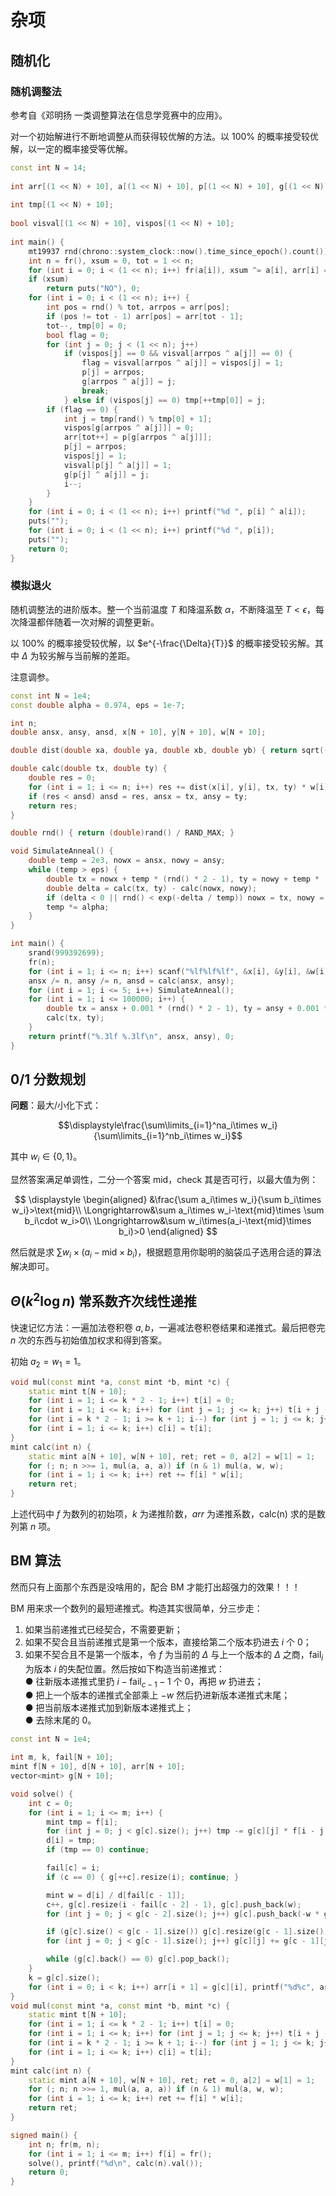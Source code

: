 # 杂项
## 随机化
### 随机调整法
参考自《邓明扬 一类调整算法在信息学竞赛中的应用》。

对一个初始解进行不断地调整从而获得较优解的方法。以 $100\%$ 的概率接受较优解，以一定的概率接受等优解。

```cpp
const int N = 14;
 
int arr[(1 << N) + 10], a[(1 << N) + 10], p[(1 << N) + 10], g[(1 << N) + 10];
 
int tmp[(1 << N) + 10];
 
bool visval[(1 << N) + 10], vispos[(1 << N) + 10];
 
int main() {
    mt19937 rnd(chrono::system_clock::now().time_since_epoch().count());
    int n = fr(), xsum = 0, tot = 1 << n;
    for (int i = 0; i < (1 << n); i++) fr(a[i]), xsum ^= a[i], arr[i] = i;
    if (xsum)
        return puts("NO"), 0;
    for (int i = 0; i < (1 << n); i++) {
        int pos = rnd() % tot, arrpos = arr[pos];
        if (pos != tot - 1) arr[pos] = arr[tot - 1];
        tot--, tmp[0] = 0;
        bool flag = 0;
        for (int j = 0; j < (1 << n); j++)
            if (vispos[j] == 0 && visval[arrpos ^ a[j]] == 0) {
                flag = visval[arrpos ^ a[j]] = vispos[j] = 1;
                p[j] = arrpos;
                g[arrpos ^ a[j]] = j;
                break;
            } else if (vispos[j] == 0) tmp[++tmp[0]] = j;
        if (flag == 0) {
            int j = tmp[rand() % tmp[0] + 1];
            vispos[g[arrpos ^ a[j]]] = 0;
            arr[tot++] = p[g[arrpos ^ a[j]]];
            p[j] = arrpos;
            vispos[j] = 1;
            visval[p[j] ^ a[j]] = 1;
            g[p[j] ^ a[j]] = j;
            i--;
        }
    }
    for (int i = 0; i < (1 << n); i++) printf("%d ", p[i] ^ a[i]);
    puts("");
    for (int i = 0; i < (1 << n); i++) printf("%d ", p[i]);
    puts("");
    return 0;
}
```

### 模拟退火
随机调整法的进阶版本。整一个当前温度 $T$ 和降温系数 $\alpha$，不断降温至 $T < \epsilon$，每次降温都伴随着一次对解的调整更新。

以 $100\%$ 的概率接受较优解，以 $e^{-\frac{\Delta}{T}}$ 的概率接受较劣解。其中 $\Delta$ 为较劣解与当前解的差距。

注意调参。

```cpp
const int N = 1e4;
const double alpha = 0.974, eps = 1e-7;

int n;
double ansx, ansy, ansd, x[N + 10], y[N + 10], w[N + 10];

double dist(double xa, double ya, double xb, double yb) { return sqrt((xa - xb) * (xa - xb) + (ya - yb) * (ya - yb)); }

double calc(double tx, double ty) {
    double res = 0;
    for (int i = 1; i <= n; i++) res += dist(x[i], y[i], tx, ty) * w[i];
    if (res < ansd) ansd = res, ansx = tx, ansy = ty;
    return res;
}

double rnd() { return (double)rand() / RAND_MAX; }

void SimulateAnneal() {
    double temp = 2e3, nowx = ansx, nowy = ansy;
    while (temp > eps) {
        double tx = nowx + temp * (rnd() * 2 - 1), ty = nowy + temp * (rnd() * 2 - 1);
        double delta = calc(tx, ty) - calc(nowx, nowy);
        if (delta < 0 || rnd() < exp(-delta / temp)) nowx = tx, nowy = ty;
        temp *= alpha;
    }
}

int main() {
    srand(999392699);
    fr(n);
    for (int i = 1; i <= n; i++) scanf("%lf%lf%lf", &x[i], &y[i], &w[i]), ansx += x[i], ansy += y[i];
    ansx /= n, ansy /= n, ansd = calc(ansx, ansy);
    for (int i = 1; i <= 5; i++) SimulateAnneal();
    for (int i = 1; i <= 100000; i++) {
        double tx = ansx + 0.001 * (rnd() * 2 - 1), ty = ansy + 0.001 * (rnd() * 2 - 1);
        calc(tx, ty);
    }
    return printf("%.3lf %.3lf\n", ansx, ansy), 0;
}
```

## 0/1 分数规划

**问题**：最大/小化下式：

$$\displaystyle\frac{\sum\limits_{i=1}^na_i\times w_i}{\sum\limits_{i=1}^nb_i\times w_i}$$

其中 $w_i \in \{0,1\}$。

显然答案满足单调性，二分一个答案 $\text{mid}$，check 其是否可行，以最大值为例：

$$
\displaystyle
\begin{aligned}
&\frac{\sum a_i\times w_i}{\sum b_i\times w_i}>\text{mid}\\
\Longrightarrow&\sum a_i\times w_i-\text{mid}\times \sum b_i\cdot w_i>0\\
\Longrightarrow&\sum w_i\times(a_i-\text{mid}\times b_i)>0
\end{aligned}
$$

然后就是求 $\sum w_i\times(a_i-\text{mid}\times b_i)$，根据题意用你聪明的脑袋瓜子选用合适的算法解决即可。

## $\Theta(k^2 \log n)$ 常系数齐次线性递推
快速记忆方法：一遍加法卷积卷 $a,b$，一遍减法卷积卷结果和递推式。最后把卷完 $n$ 次的东西与初始值加权求和得到答案。

初始 $a_2=w_1=1$。

```cpp
void mul(const mint *a, const mint *b, mint *c) {
    static mint t[N + 10];
    for (int i = 1; i <= k * 2 - 1; i++) t[i] = 0;
    for (int i = 1; i <= k; i++) for (int j = 1; j <= k; j++) t[i + j - 1] += a[i] * b[j];
    for (int i = k * 2 - 1; i >= k + 1; i--) for (int j = 1; j <= k; j++) t[i - j] += t[i] * arr[j];
    for (int i = 1; i <= k; i++) c[i] = t[i];
}
mint calc(int n) {
    static mint a[N + 10], w[N + 10], ret; ret = 0, a[2] = w[1] = 1;
    for (; n; n >>= 1, mul(a, a, a)) if (n & 1) mul(a, w, w);
    for (int i = 1; i <= k; i++) ret += f[i] * w[i];
    return ret;
}
```

上述代码中 $f$ 为数列的初始项，$k$ 为递推阶数，$arr$ 为递推系数，calc(n) 求的是数列第 $n$ 项。

## BM 算法
然而只有上面那个东西是没啥用的，配合 BM 才能打出超强力的效果！！！

BM 用来求一个数列的最短递推式。构造其实很简单，分三步走：
1. 如果当前递推式已经契合，不需要更新；
2. 如果不契合且当前递推式是第一个版本，直接给第二个版本扔进去 $i$ 个 $0$；
3. 如果不契合且不是第一个版本，令 $f$ 为当前的 $\Delta$ 与上一个版本的 $\Delta$ 之商，$\text{fail}_i$ 为版本 $i$ 的失配位置。然后按如下构造当前递推式：  
● 往新版本递推式里扔 $i-\text{fail}_{c-1}-1$ 个 $0$，再把 $w$ 扔进去；  
● 把上一个版本的递推式全部乘上 $-w$ 然后扔进新版本递推式末尾；  
● 把当前版本递推式加到新版本递推式上；  
● 去除末尾的 $0$。

```cpp
const int N = 1e4;

int m, k, fail[N + 10];
mint f[N + 10], d[N + 10], arr[N + 10];
vector<mint> g[N + 10];

void solve() {
    int c = 0;
    for (int i = 1; i <= m; i++) {
        mint tmp = f[i];
        for (int j = 0; j < g[c].size(); j++) tmp -= g[c][j] * f[i - j - 1];
        d[i] = tmp;
        if (tmp == 0) continue;

        fail[c] = i;
        if (c == 0) { g[++c].resize(i); continue; }

        mint w = d[i] / d[fail[c - 1]];
        c++, g[c].resize(i - fail[c - 2] - 1), g[c].push_back(w);
        for (int j = 0; j < g[c - 2].size(); j++) g[c].push_back(-w * g[c - 2][j]);

        if (g[c].size() < g[c - 1].size()) g[c].resize(g[c - 1].size());
        for (int j = 0; j < g[c - 1].size(); j++) g[c][j] += g[c - 1][j];

        while (g[c].back() == 0) g[c].pop_back();
    }
    k = g[c].size();
    for (int i = 0; i < k; i++) arr[i + 1] = g[c][i], printf("%d%c", arr[i + 1].val(), " \n"[i + 1 == k]);
}
void mul(const mint *a, const mint *b, mint *c) {
    static mint t[N + 10];
    for (int i = 1; i <= k * 2 - 1; i++) t[i] = 0;
    for (int i = 1; i <= k; i++) for (int j = 1; j <= k; j++) t[i + j - 1] += a[i] * b[j];
    for (int i = k * 2 - 1; i >= k + 1; i--) for (int j = 1; j <= k; j++) t[i - j] += t[i] * arr[j];
    for (int i = 1; i <= k; i++) c[i] = t[i];
}
mint calc(int n) {
    static mint a[N + 10], w[N + 10], ret; ret = 0, a[2] = w[1] = 1;
    for (; n; n >>= 1, mul(a, a, a)) if (n & 1) mul(a, w, w);
    for (int i = 1; i <= k; i++) ret += f[i] * w[i];
    return ret;
}

signed main() {
    int n; fr(m, n);
    for (int i = 1; i <= m; i++) f[i] = fr();
    solve(), printf("%d\n", calc(n).val());
    return 0;
}
```